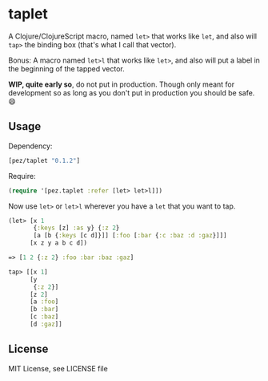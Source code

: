 # taplet

A Clojure/ClojureScript macro, named `let>` that works like `let`, and also will `tap>` the binding box (that's what I call that vector).

Bonus: A macro named `let>l` that works like `let>`, and also will put a label in the beginning of the tapped vector.

**WIP, quite early so**, do not put in production. Though only meant for development so as long as you don't put in production you should be safe. 😄

## Usage

Dependency:

```clojure
[pez/taplet "0.1.2"]
```

Require:

```clojure
(require '[pez.taplet :refer [let> let>l]])
```

Now use `let>` or `let>l` wherever you have a `let` that you want to tap. 

```clojure
(let> [x 1
       {:keys [z] :as y} {:z 2}
       [a [b {:keys [c d]}]] [:foo [:bar {:c :baz :d :gaz}]]]
      [x z y a b c d])

=> [1 2 {:z 2} :foo :bar :baz :gaz]

tap> [[x 1]
      [y
       {:z 2}]
      [z 2]
      [a :foo]
      [b :bar]
      [c :baz]
      [d :gaz]]
```

## License

MIT License, see LICENSE file

